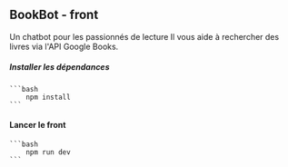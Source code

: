 ## BookBot - front

Un chatbot pour les passionnés de lecture
Il vous aide à rechercher des livres via l'API Google Books.

##### Installer les dépendances
    ```bash
        npm install
    ```

#### Lancer le front
    ```bash
        npm run dev
    ```